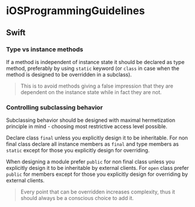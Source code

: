 # iOSProgrammingGuidelines

## Swift

### Type vs instance methods

If a method is independent of instance state it should be declared as type method, preferably by using `static` keyword (or `class` in case when the method is designed to be overridden in a subclass).
> This is to avoid methods giving a false impression that they are dependent on the instance state while in fact they are not.

### Controlling subclassing behavior

Subclassing behavior should be designed with maximal hermetization principle in mind - choosing most restrictive access level possible.

Declare class `final` unless you explicitly design it to be inheritable. For non final class declare all instance members as `final` and type members as `static` except for those you explicitly design for overriding. 

When designing a module prefer `public` for non final class unless you explicitly design it to be inheritable by external clients. For `open` class prefer `public` for members except for those you explicitly design for overriding by external clients.

> Every point that can be overridden increases complexity, thus it should always be a conscious choice to add it.
